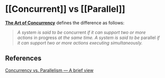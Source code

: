 # [[Concurrent]] vs [[Parallel]]

[**The Art of Concurrency**](http://shop.oreilly.com/product/9780596521547.do) defines the difference as follows:

> _A system is said to be_ concurrent _if it can support two or more actions_ in progress _at the same time. A system is said to be_ parallel _if it can support two or more actions executing simultaneously._

## References
[Concurrency vs. Parallelism — A brief view](https://medium.com/@itIsMadhavan/concurrency-vs-parallelism-a-brief-review-b337c8dac350)